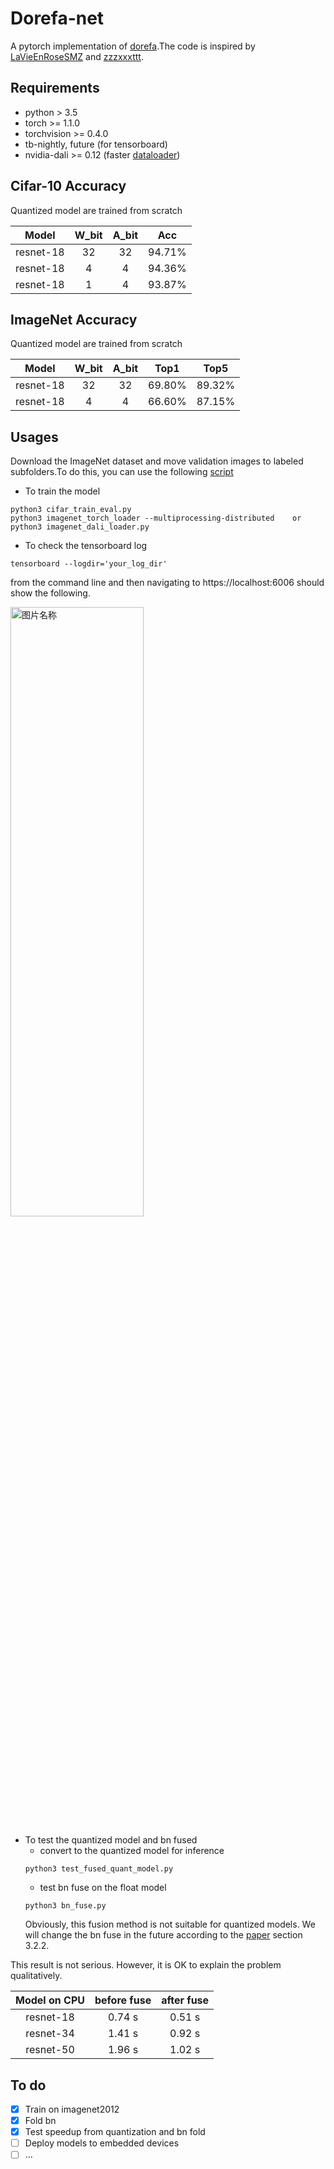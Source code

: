 # Dorefa-net 
A pytorch implementation of [dorefa](https://arxiv.org/abs/1606.06160).The code is inspired by [LaVieEnRoseSMZ](https://github.com/LaVieEnRoseSMZ/AutoBNN) and [zzzxxxttt](https://github.com/kuangliu/pytorch-cifar).

## Requirements
* python > 3.5
* torch >= 1.1.0
* torchvision >= 0.4.0
* tb-nightly, future (for tensorboard)
* nvidia-dali >= 0.12 (faster [dataloader](https://docs.nvidia.com/deeplearning/sdk/dali-developer-guide/docs/index.html#))

## Cifar-10 Accuracy

Quantized model are trained from scratch

| Model | W_bit | A_bit | Acc |
| :-: | :-: | :-: |:-: |
| resnet-18      | 32   |   32     | 94.71%     |
| resnet-18      |   4   |   4      |  94.36%     |
| resnet-18      |   1   |   4      |  93.87%     |


## ImageNet Accuracy

Quantized model are trained from scratch

| Model | W_bit | A_bit | Top1 |Top5 |
| :-: | :-: | :-: |:-: |:-: |
| resnet-18      | 32   |   32     | 69.80%     |89.32%  |
| resnet-18      | 4   |   4     | 66.60%     |87.15%  |

## Usages
Download the ImageNet dataset and move validation images to labeled subfolders.To do this, you can use the following [script](https://raw.githubusercontent.com/soumith/imagenetloader.torch/master/valprep.sh)
- To train the model 
```
python3 cifar_train_eval.py    
python3 imagenet_torch_loader --multiprocessing-distributed    or    python3 imagenet_dali_loader.py 
```
- To check the tensorboard log 
```
tensorboard --logdir='your_log_dir'
```
from the command line and then navigating to https://localhost:6006 should show the following.

<img src="https://github.com/Jzz24/dorefa_pytorch/blob/master/doc/tensorboard.png" width = "65%" height = "50%" alt="图片名称" align="center" />

- To test the quantized model and bn fused 
	- convert to the quantized model for inference
	```
	python3 test_fused_quant_model.py
	```
	- test bn fuse on the float model
	```
	python3 bn_fuse.py
	```
	Obviously, this fusion method is not suitable for quantized models. We will change the bn fuse in the future according to the [paper](https://arxiv.org/pdf/1806.08342.pdf) section 3.2.2.
	
This result is not serious. However, it is OK to explain the problem qualitatively.
	
| Model on CPU | before fuse | after fuse | 
| :-: | :-: | :-: |
| resnet-18      | 0.74 s   |   0.51 s     | 
| resnet-34      |   1.41 s   |   0.92 s      |  
| resnet-50      |   1.96 s   |   1.02 s      |  





## To do
- [x]    Train on imagenet2012
- [x]    Fold bn
- [x]    Test speedup from quantization and bn fold
- [ ]    Deploy models to embedded devices
- [ ]    ...

